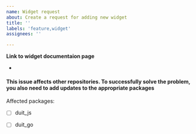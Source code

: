 ```yaml
---
name: Widget request
about: Create a request for adding new widget
title: ''
labels: 'feature,widget'
assignees: ''

---
```


**Link to widget documentaion page**

-

#### This issue affects other repositories. To successfully solve the problem, you also need to add updates to the appropriate packages

Affected packages:
- [ ] duit_js
- [ ] duit_go

